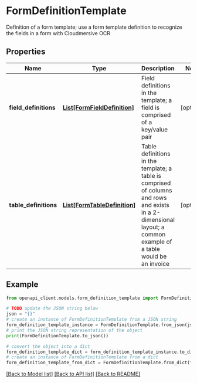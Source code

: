 # FormDefinitionTemplate

Definition of a form template; use a form template definition to recognize the fields in a form with Cloudmersive OCR

## Properties

Name | Type | Description | Notes
------------ | ------------- | ------------- | -------------
**field_definitions** | [**List[FormFieldDefinition]**](FormFieldDefinition.md) | Field definitions in the template; a field is comprised of a key/value pair | [optional] 
**table_definitions** | [**List[FormTableDefinition]**](FormTableDefinition.md) | Table definitions in the template; a table is comprised of columns and rows and exists in a 2-dimensional layout; a common example of a table would be an invoice | [optional] 

## Example

```python
from openapi_client.models.form_definition_template import FormDefinitionTemplate

# TODO update the JSON string below
json = "{}"
# create an instance of FormDefinitionTemplate from a JSON string
form_definition_template_instance = FormDefinitionTemplate.from_json(json)
# print the JSON string representation of the object
print(FormDefinitionTemplate.to_json())

# convert the object into a dict
form_definition_template_dict = form_definition_template_instance.to_dict()
# create an instance of FormDefinitionTemplate from a dict
form_definition_template_from_dict = FormDefinitionTemplate.from_dict(form_definition_template_dict)
```
[[Back to Model list]](../README.md#documentation-for-models) [[Back to API list]](../README.md#documentation-for-api-endpoints) [[Back to README]](../README.md)


